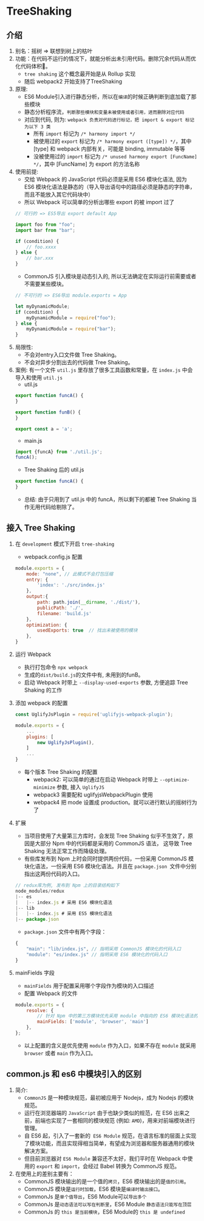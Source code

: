 # TreeShaking

## 介绍
1. 别名：摇树 => 联想到树上的枯叶
2. 功能：在代码不运行的情况下，就能分析出未引用代码。删除冗余代码从而优化代码体积。
    * `tree shaking`  这个概念最开始是从 Rollup 实现
    * 随后 webpack2 开始支持了TreeShaking
3. 原理: 
    * ES6 Module引入进行静态分析，所以在`编译`的时候正确判断到底加载了那些模块
    * 静态分析程序流，`判断那些模块和变量未被使用或者引用，进而删除对应代码`
    * 对应到代码, 则为: `webpack 负责对代码进行标记，把 import & export 标记为以下 3 类`
        * 所有 `import` 标记为 `/* harmony import */`
        * 被使用过的 `export` 标记为 `/* harmony export ([type]) */`，其中 [type] 和 webpack 内部有关，可能是 binding, immutable 等等
        * 没被使用过的 `import` 标记为 `/* unused harmony export [FuncName] */`，其中 [FuncName] 为 export 的方法名称
4. 使用前提: 
    * 交给 Webpack 的 JavaScript 代码必须是采用 ES6 模块化语法, 因为 ES6 模块化语法是静态的（导入导出语句中的路径必须是静态的字符串，而且不能放入其它代码块中）
    * 所以 Webpack 可以简单的分析出哪些 export 的被 import 过了
    ```js
    // 可行的 => ES5导出 export default App

    import foo from "foo";
    import bar from "bar";

    if (condition) {
        // foo.xxxx
    } else {
        // bar.xxx
    }
    ```
    * CommonJS 引入模块是动态引入的, 所以无法确定在实际运行前需要或者不需要某些模块。
    ```js
    // 不可行的 => ES6导出 module.exports = App
    
    let myDynamicModule;
    if (condition) {
        myDynamicModule = require("foo");
    } else {
        myDynamicModule = require("bar");
    }
    ```
5. 局限性:
    * 不会对entry入口文件做 Tree Shaking。
    * 不会对异步分割出去的代码做 Tree Shaking。
6. 案例: 有一个文件 `util.js` 里存放了很多工具函数和常量，在 `index.js` 中会导入和使用 `util.js`
    * util.js
    ```js
    export function funcA() {
    }

    export function funB() {
    }

    export const a = 'a';
    ```
    * main.js
    ```js
    import {funcA} from './util.js';
    funcA();
    ```
    * Tree Shaking 后的 util.js
    ```js
    export function funcA() {
    }
    ```
    * 总结: 由于只用到了 util.js 中的 funcA，所以剩下的都被 Tree Shaking 当作无用代码给剔除了。

## 接入 Tree Shaking
1. 在 `development` 模式下开启 `tree-shaking`
    * webpack.config.js 配置
    ```js
    module.exports = { 
        mode: "none", // 此模式不会打包压缩
        entry: {
            'index': './src/index.js'
        },
        output:{
            path: path.join(__dirname, './dist/'),
            publicPath: './',
            filename: 'build.js'
        },
        optimization: {
            usedExports: true  // 找出未被使用的模块
        },
    }
    ```
2. 运行 Webpack
    * 执行打包命令 `npx webpack`
    * 生成的`dist/build.js`的文件中有, 未用到的funB。
    * 启动 Webpack 时带上 `--display-used-exports` 参数, 方便追踪 Tree Shaking 的工作
3. 添加 webpack 的配置
    ```js
    const UglifyJsPlugin = require('uglifyjs-webpack-plugin');

    module.exports = { 
        ...
        plugins: [
            new UglifyJsPlugin(),
        ]
        ...
    }
    ```
    * 每个版本 Tree Shaking 的配置
        * webpack2: 可以简单的通过在启动 Webpack 时带上 `--optimize-minimize` 参数, 接入 `UglifyJS`
        * webpack3 需要配和 uglifyjsWebpackPlugin 使用
        * webpack4 把 mode 设置成 production。就可以进行默认的摇树行为了

4. 扩展
    * 当项目使用了大量第三方库时，会发现 Tree Shaking 似乎不生效了，原因是大部分 Npm 中的代码都是采用的 CommonJS 语法， 这导致 Tree Shaking 无法正常工作而降级处理。
    * 有些库发布到 Npm 上时会同时提供两份代码，一份采用 CommonJS 模块化语法，一份采用 ES6 模块化语法。并且在 `package.json `文件中分别指出这两份代码的入口。
    ```js
    // redux库为例, 发布到 Npm 上的目录结构如下
    node_modules/redux
    |-- es
    |   |-- index.js # 采用 ES6 模块化语法
    |-- lib
    |   |-- index.js # 采用 ES5 模块化语法
    |-- package.json
    ```
    * `package.json` 文件中有两个字段：
    ```js
    {
        "main": "lib/index.js", // 指明采用 CommonJS 模块化的代码入口
        "module": "es/index.js" // 指明采用 ES6 模块化的代码入口
    }
    ```
5. mainFields 字段
    * `mainFields` 用于配置采用哪个字段作为模块的入口描述
    * 配置 Webpack 的文件
    ```js
    module.exports = {
        resolve: {
            // 针对 Npm 中的第三方模块优先采用 module 中指向的 ES6 模块化语法的文件
            mainFields: ['module', 'browser', 'main']
        },
    };
    ```
    * 以上配置的含义是优先使用 `module` 作为入口，如果不存在 `module` 就采用 `browser` 或者 `main` 作为入口。







## common.js 和 es6 中模块引入的区别
1. 简介:
    * `CommonJS` 是一种模块规范，最初被应用于 Nodejs，成为 Nodejs 的模块规范。
    * 运行在浏览器端的 `JavaScript` 由于也缺少类似的规范，在 ES6 出来之前，前端也实现了一套相同的模块规范 (例如: `AMD`)，用来对前端模块进行管理。
    * 自 ES6 起，引入了一套新的` ES6 Module` 规范，在语言标准的层面上实现了模块功能，而且实现得相当简单，有望成为浏览器和服务器通用的模块解决方案。
    * 但目前浏览器对 `ES6 Module` 兼容还不太好，我们平时在 Webpack 中使用的 `export` 和 `import`，会经过 Babel 转换为 CommonJS 规范。
2. 在使用上的差别主要有：
    * CommonJS 模块输出的是一个值的`拷贝`，ES6 模块输出的是`值的引用`。
    * CommonJS 模块是`运行时加载`，ES6 模块是`编译时输出接口`。
    * CommonJs 是`单个值导出`，ES6 Module可以`导出多个`
    * CommonJs 是`动态语法可以写在判断里`，ES6 Module `静态语法只能写在顶层`
    * CommonJs 的 `this 是当前模块`，ES6 Module的 `this 是 undefined`



<!-- esbuild  、 swc-loader  -->









